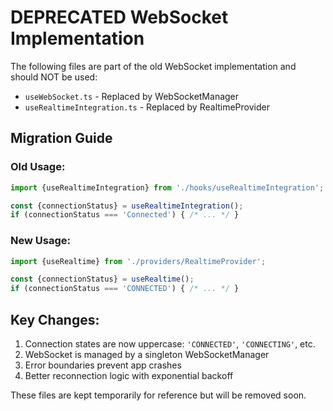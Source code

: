 # DEPRECATED WebSocket Implementation

The following files are part of the old WebSocket implementation and should NOT be used:

- `useWebSocket.ts` - Replaced by WebSocketManager
- `useRealtimeIntegration.ts` - Replaced by RealtimeProvider

## Migration Guide

### Old Usage:
```typescript
import {useRealtimeIntegration} from './hooks/useRealtimeIntegration';

const {connectionStatus} = useRealtimeIntegration();
if (connectionStatus === 'Connected') { /* ... */ }
```

### New Usage:
```typescript
import {useRealtime} from './providers/RealtimeProvider';

const {connectionStatus} = useRealtime();
if (connectionStatus === 'CONNECTED') { /* ... */ }
```

## Key Changes:
1. Connection states are now uppercase: `'CONNECTED'`, `'CONNECTING'`, etc.
2. WebSocket is managed by a singleton WebSocketManager
3. Error boundaries prevent app crashes
4. Better reconnection logic with exponential backoff

These files are kept temporarily for reference but will be removed soon.